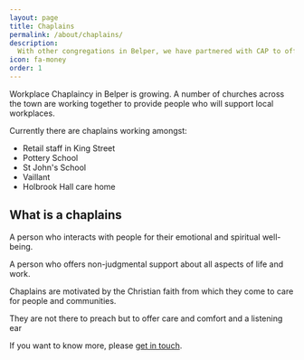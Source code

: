 ```yaml
---
layout: page
title: Chaplains
permalink: /about/chaplains/
description:
  With other congregations in Belper, we have partnered with CAP to offer free debt counselling in our community.
icon: fa-money
order: 1
---
```

Workplace Chaplaincy in Belper is growing. A number of churches across the town are working together to provide people who will support local workplaces.

Currently there are chaplains working amongst:

- Retail staff in King Street
- Pottery School
- St John's School
- Vaillant
- Holbrook Hall care home

<h2>What is a chaplains</h2>

A person who interacts with people for their emotional and spiritual well-being.

A person who offers non-judgmental support about all aspects of life and work.

Chaplains are motivated by the Christian faith from which they come to care for people and communities.

They are not there to preach but to offer care and comfort and a listening ear

If you want to know more, please <a href="http://belpercommunitychurch.org/contact/">get in touch</a>. 